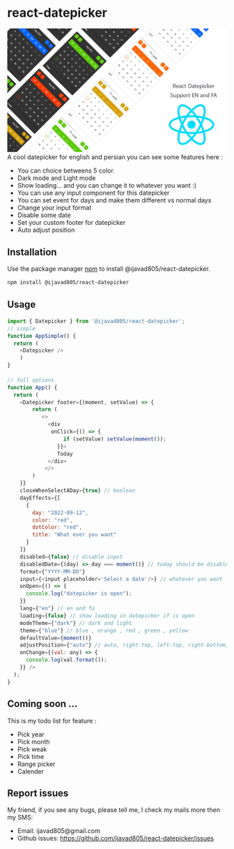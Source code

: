 # react-datepicker
![alt text](./poster.jpg?raw=true)
A cool datepicker for english and persian you can see some features here :
 <ul>
 <li>You can choice betweens 5 color.</li>
 <li>Dark mode and Light mode</li>
 <li>Show loading... and you can change it to whatever you want :)</li>
 <li>You can use any input component for this datepicker</li>
 <li>You can set event for days and make them different vs normal days</li>
 <li>Change your input format </li>
 <li>Disable some date</li>
 <li>Set your custom footer for datepicker</li>
 <li>Auto adjust position</li>
 </ul>

## Installation

Use the package manager [npm](https://npmjs.com) to install @ijavad805/react-datepicker.

```bash
npm install @ijavad805/react-datepicker
```

## Usage

```javascript
import { Datepicker } from '@ijavad805/react-datepicker';
// simple
function AppSimple() {
  return (
    <Datepicker />
    )
}

// full options
function App() {
  return (
    <Datepicker footer={(moment, setValue) => {
        return (
           <>
             <div
              onClick={() => {
                  if (setValue) setValue(moment());
                }}>
                Today
             </div>
            </>
        )
    }}
    closeWhenSelectADay={true} // boolean
    dayEffects={[
      {
        day: "2022-09-12",
        color: "red",
        dotColor: "red",
        title: "What ever you want"
      }
    ]} 
    disabled={false} // disable input
    disabledDate={(day) => day === moment()} // today should be disabled
    format={"YYYY-MM-DD"}
    input={<input placeholder='Select a date'/>} // whatever you want
    onOpen={() => {
      console.log("datepicker is open");
    }} 
    lang={"en"} // en and fa
    loading={false} // show loading in datepicker if is open
    modeTheme={"dark"} // dark and light
    theme={"blue"} // blue , orange , red , green , yellow
    defaultValue={moment()}
    adjustPosition={"auto"} // auto, right-top, left-top, right-bottom, left-bottom
    onChange={(val: any) => {
      console.log(val.format());
    }} />
  );
}

```

## Coming soon ...
This is my todo list for feature :
<ul>
<li>Pick year</li>
<li>Pick month</li>
<li>Pick weak</li>
<li>Pick time</li>
<li>Range picker</li>
<li>Calender</li>
</ul>

## Report issues
My friend, if you see any bugs, please tell me, I check my mails more then my SMS: 
<ul>
<li>Email: ijavad805@gmail.com</li>
<li>Github issues: <a href="https://github.com/ijavad805/react-datepicker/issues" target="_blank">https://github.com/ijavad805/react-datepicker/issues</a></li>
</ul>